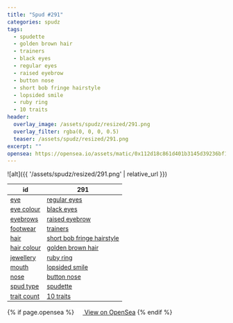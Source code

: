 ```yaml
---
title: "Spud #291"
categories: spudz
tags:
  - spudette
  - golden brown hair
  - trainers
  - black eyes
  - regular eyes
  - raised eyebrow
  - button nose
  - short bob fringe hairstyle
  - lopsided smile
  - ruby ring
  - 10 traits
header:
  overlay_image: /assets/spudz/resized/291.png
  overlay_filter: rgba(0, 0, 0, 0.5)
  teaser: /assets/spudz/resized/291.png
excerpt: ""
opensea: https://opensea.io/assets/matic/0x112d18c861d401b3145d39236bf149f01e18beed/291
---
```

![alt]({{ '/assets/spudz/resized/291.png' | relative_url }})

| id | 291 |
|-|-|
| <a href="/traits/eye/#trait-type">eye</a> | <a href="/traits/eye/regular-eyes/1/#trait">regular eyes</a> |
| <a href="/traits/eye-colour/#trait-type">eye colour</a> | <a href="/traits/eye-colour/black-eyes/1/#trait">black eyes</a> |
| <a href="/traits/eyebrows/#trait-type">eyebrows</a> | <a href="/traits/eyebrows/raised-eyebrow/1/#trait">raised eyebrow</a> |
| <a href="/traits/footwear/#trait-type">footwear</a> | <a href="/traits/footwear/trainers/1/#trait">trainers</a> |
| <a href="/traits/hair/#trait-type">hair</a> | <a href="/traits/hair/short-bob-fringe-hairstyle/1/#trait">short bob fringe hairstyle</a> |
| <a href="/traits/hair-colour/#trait-type">hair colour</a> | <a href="/traits/hair-colour/golden-brown-hair/1/#trait">golden brown hair</a> |
| <a href="/traits/jewellery/#trait-type">jewellery</a> | <a href="/traits/jewellery/ruby-ring/1/#trait">ruby ring</a> |
| <a href="/traits/mouth/#trait-type">mouth</a> | <a href="/traits/mouth/lopsided-smile/1/#trait">lopsided smile</a> |
| <a href="/traits/nose/#trait-type">nose</a> | <a href="/traits/nose/button-nose/1/#trait">button nose</a> |
| <a href="/traits/spud-type/#trait-type">spud type</a> | <a href="/traits/spud-type/spudette/1/#trait">spudette</a> |
| <a href="/traits/trait-count/#trait-type">trait count</a> | <a href="/traits/trait-count/10-traits/1/#trait">10 traits</a> |

{% if page.opensea %}
<a href="{{page.opensea}}" class="btn btn--info" onclick="window.open(this.href, '_blank'); return false;"><img src="/assets/images/opensea.svg" width="16px"><span>  View on OpenSea</span></a>
{% endif %}
